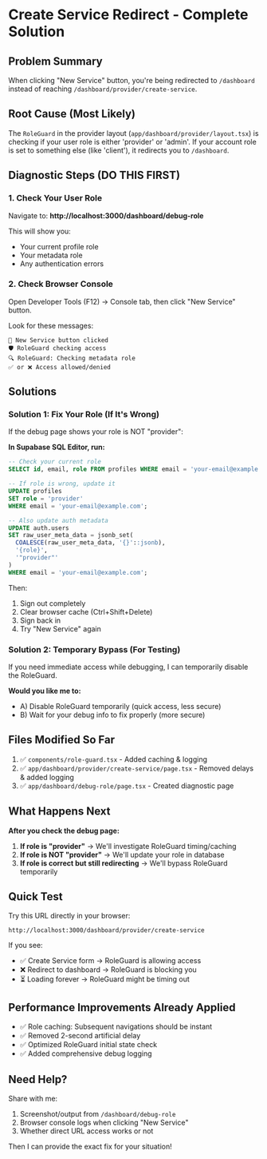 # Create Service Redirect - Complete Solution

## Problem Summary

When clicking "New Service" button, you're being redirected to `/dashboard` instead of reaching `/dashboard/provider/create-service`.

## Root Cause (Most Likely)

The `RoleGuard` in the provider layout (`app/dashboard/provider/layout.tsx`) is checking if your user role is either 'provider' or 'admin'. If your account role is set to something else (like 'client'), it redirects you to `/dashboard`.

## Diagnostic Steps (DO THIS FIRST)

### 1. Check Your User Role

Navigate to: **http://localhost:3000/dashboard/debug-role**

This will show you:
- Your current profile role
- Your metadata role  
- Any authentication errors

### 2. Check Browser Console

Open Developer Tools (F12) → Console tab, then click "New Service" button.

Look for these messages:
```
🚀 New Service button clicked
🛡️ RoleGuard checking access
🔍 RoleGuard: Checking metadata role
✅ or ❌ Access allowed/denied
```

## Solutions

### Solution 1: Fix Your Role (If It's Wrong)

If the debug page shows your role is NOT "provider":

**In Supabase SQL Editor, run:**

```sql
-- Check your current role
SELECT id, email, role FROM profiles WHERE email = 'your-email@example.com';

-- If role is wrong, update it
UPDATE profiles 
SET role = 'provider' 
WHERE email = 'your-email@example.com';

-- Also update auth metadata
UPDATE auth.users
SET raw_user_meta_data = jsonb_set(
  COALESCE(raw_user_meta_data, '{}'::jsonb),
  '{role}',
  '"provider"'
)
WHERE email = 'your-email@example.com';
```

Then:
1. Sign out completely
2. Clear browser cache (Ctrl+Shift+Delete)
3. Sign back in
4. Try "New Service" again

### Solution 2: Temporary Bypass (For Testing)

If you need immediate access while debugging, I can temporarily disable the RoleGuard.

**Would you like me to:**
- A) Disable RoleGuard temporarily (quick access, less secure)
- B) Wait for your debug info to fix properly (more secure)

## Files Modified So Far

1. ✅ `components/role-guard.tsx` - Added caching & logging
2. ✅ `app/dashboard/provider/create-service/page.tsx` - Removed delays & added logging
3. ✅ `app/dashboard/debug-role/page.tsx` - Created diagnostic page

## What Happens Next

**After you check the debug page:**

1. **If role is "provider"** → We'll investigate RoleGuard timing/caching
2. **If role is NOT "provider"** → We'll update your role in database
3. **If role is correct but still redirecting** → We'll bypass RoleGuard temporarily

## Quick Test

Try this URL directly in your browser:
```
http://localhost:3000/dashboard/provider/create-service
```

If you see:
- ✅ Create Service form → RoleGuard is allowing access
- ❌ Redirect to dashboard → RoleGuard is blocking you
- ⏳ Loading forever → RoleGuard might be timing out

## Performance Improvements Already Applied

- ✅ Role caching: Subsequent navigations should be instant
- ✅ Removed 2-second artificial delay
- ✅ Optimized RoleGuard initial state check
- ✅ Added comprehensive debug logging

## Need Help?

Share with me:
1. Screenshot/output from `/dashboard/debug-role`
2. Browser console logs when clicking "New Service"
3. Whether direct URL access works or not

Then I can provide the exact fix for your situation!

